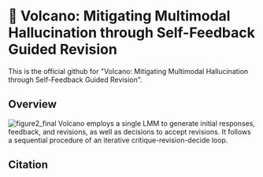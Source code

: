 # 🌋 Volcano: Mitigating Multimodal Hallucination through Self-Feedback Guided Revision
This is the official github for "Volcano: Mitigating Multimodal Hallucination through Self-Feedback Guided Revision".
## Overview
![figure2_final](https://github.com/kaistAI/Volcano/assets/72010172/267b2ba6-3895-4e46-9be3-e8a0bee984eb)
Volcano employs a single LMM to generate initial responses, feedback, and revisions, as well as decisions to accept revisions. It follows a sequential procedure of an iterative critique-revision-decide loop.
## Citation
```

```
